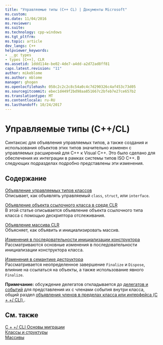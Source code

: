 ```yaml
---
title: "Управляемые типы (C++ CL) | Документы Microsoft"
ms.custom: 
ms.date: 11/04/2016
ms.reviewer: 
ms.suite: 
ms.technology: cpp-windows
ms.tgt_pltfrm: 
ms.topic: article
dev_langs: C++
helpviewer_keywords:
- __gc types
- types [C++], CLR
ms.assetid: 1ddd114e-be02-4de7-a4dd-a2d72ad8ff81
caps.latest.revision: "11"
author: mikeblome
ms.author: mblome
manager: ghogen
ms.openlocfilehash: 058c2c2c2c8c54a0c4c7d290326c4af453c73d05
ms.sourcegitcommit: ebec1d449f2bd98aa851667c2bfeb7e27ce657b2
ms.translationtype: MT
ms.contentlocale: ru-RU
ms.lasthandoff: 10/24/2017
---
```

# <a name="managed-types-ccl"></a>Управляемые типы (C++/CL)
Синтаксис для объявления управляемых типов, а также создания и использования объектов этих типов значительно изменен с управляемых расширений для C++ к Visual C++. Это было сделано для обеспечения их интеграции в рамках системы типов ISO C++. В следующих подразделах подробно представлены эти изменения.  
  
## <a name="in-this-section"></a>Содержание  
 [Объявление управляемых типов классов](../dotnet/declaration-of-a-managed-class-type.md)  
 Описывает, как объявлять управляемый `class`, `struct`, или `interface`.  
  
 [Объявление объекта ссылочного класса в среде CLR](../dotnet/declaration-of-a-clr-reference-class-object.md)  
 В этой статье описывается объявление объекта ссылочного типа класса с помощью дескриптора отслеживания.  
  
 [Объявление массива CLR](../dotnet/declaration-of-a-clr-array.md)  
 Объясняет, как объявить и инициализировать массив.  
  
 [Изменения в последовательности инициализации конструктора](../dotnet/changes-in-constructor-initialization-order.md)  
 Рассматриваются основные изменения в последовательности инициализации конструктора класса.  
  
 [Изменения в семантике деструктора](../dotnet/changes-in-destructor-semantics.md)  
 Рассматривается неопределенное завершение `Finalize` и `Dispose`, влияние на ссылаться на объекты, а также использование явного `Finalize`.  
  
 **Примечание:** обсуждение делегатов откладывается до [делегатов и событий](../dotnet/delegates-and-events.md) для представления их с членами события внутри класса, общий раздел [объявления членов в пределах класса или интерфейса (C + +/ CLI) ](../dotnet/member-declarations-within-a-class-or-interface-cpp-cli.md).  
  
## <a name="see-also"></a>См. также  
 [C + +/ CLI Основы миграции](../dotnet/cpp-cli-migration-primer.md)   
 [Классы и структуры](../windows/classes-and-structs-cpp-component-extensions.md)   
 [Массивы](../windows/arrays-cpp-component-extensions.md)